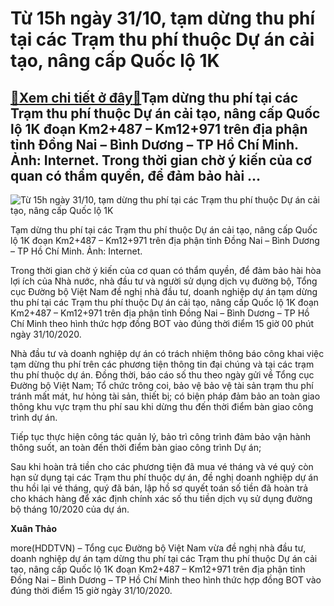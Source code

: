 Từ 15h ngày 31/10, tạm dừng thu phí tại các Trạm thu phí thuộc Dự án cải tạo, nâng cấp Quốc lộ 1K
=================================================================================================

[:gift:Xem chi tiết ở đây:gift:](https://hddtvn.com/tu-15h-ngay-31-10-tam-dung-thu-phi-tai-cac-tram-thu-phi-thuoc-du-an-cai-tao-nang-cap-quoc-lo-1k/)Tạm dừng thu phí tại các Trạm thu phí thuộc Dự án cải tạo, nâng cấp Quốc lộ 1K đoạn Km2+487 – Km12+971 trên địa phận tỉnh Đồng Nai – Bình Dương – TP Hồ Chí Minh. Ảnh: Internet. Trong thời gian chờ ý kiến của cơ quan có thẩm quyền, để đảm bảo hài …
-------------------------------------------------------------------------------------------------------------------------------------------------------------------------------------------------------------------------------------------------------





![Từ 15h ngày 31/10, tạm dừng thu phí tại các Trạm thu phí thuộc Dự án cải tạo, nâng cấp Quốc lộ 1K](https://haiquanonline.com.vn/stores/news_dataimages/thaodx/102020/26/14/in_article/4619_e75099cd068944a6b1da971790f4e99b.jpg?rt=20201026144627 "Từ 15h ngày 31/10, tạm dừng thu phí tại các Trạm thu phí thuộc Dự án cải tạo, nâng cấp Quốc lộ 1K")


Tạm dừng thu phí tại các Trạm thu phí thuộc Dự án cải tạo, nâng cấp Quốc lộ 1K đoạn Km2+487 – Km12+971 trên địa phận tỉnh Đồng Nai – Bình Dương – TP Hồ Chí Minh. Ảnh: Internet.



Trong thời gian chờ ý kiến của cơ quan có thẩm quyền, để đảm bảo hài hòa lợi ích của Nhà nước, nhà đầu tư và người sử dụng dịch vụ đường bộ, Tổng cục Đường bộ Việt Nam đề nghị nhà đầu tư, doanh nghiệp dự án tạm dừng thu phí tại các Trạm thu phí thuộc Dự án cải tạo, nâng cấp Quốc lộ 1K đoạn Km2+487 – Km12+971 trên địa phận tỉnh Đồng Nai – Bình Dương – TP Hồ Chí Minh theo hình thức hợp đồng BOT vào đúng thời điểm 15 giờ 00 phút ngày 31/10/2020.


Nhà đầu tư và doanh nghiệp dự án có trách nhiệm thông báo công khai việc tạm dừng thu phí trên các phương tiện thông tin đại chúng và tại các trạm thu phí thuộc dự án. Đồng thời, báo cáo số thu theo ngày gửi về Tổng cục Đường bộ Việt Nam; Tổ chức trông coi, bảo vệ bảo vệ tài sản trạm thu phí tránh mất mát, hư hỏng tài sản, thiết bị; có biện pháp đảm bảo an toàn giao thông khu vực trạm thu phí sau khi dừng thu đến thời điểm bàn giao công trình dự án.


Tiếp tục thực hiện công tác quản lý, bảo trì công trình đảm bảo vận hành thông suốt, an toàn đến thời điểm bàn giao công trình Dự án;


Sau khi hoàn trả tiền cho các phương tiện đã mua vé tháng và vé quý còn hạn sử dụng tại các Trạm thu phí thuộc dự án, đề nghị doanh nghiệp dự án thu hồi lại vé tháng, quý đã bán, lập hồ sơ quyết toán số tiền đã hoàn trả cho khách hàng để xác định chính xác số thu tiền dịch vụ sử dụng đường bộ tháng 10/2020 của dự án.




**Xuân Thảo**



more(HDDTVN) – Tổng cục Đường bộ Việt Nam vừa đề nghị nhà đầu tư, doanh nghiệp dự án tạm dừng thu phí tại các Trạm thu phí thuộc Dự án cải tạo, nâng cấp Quốc lộ 1K đoạn Km2+487 – Km12+971 trên địa phận tỉnh Đồng Nai – Bình Dương – TP Hồ Chí Minh theo hình thức hợp đồng BOT vào đúng thời điểm 15 giờ ngày 31/10/2020.

